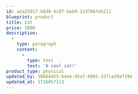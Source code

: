 ```yaml
---
id: a2a25017-b840-4c87-beb9-11d786feb211
blueprint: product
title: Cat
price: 2000
description:
  -
    type: paragraph
    content:
      -
        type: text
        text: 'A cool cat!'
product_type: physical
updated_by: 58664455-64ae-45a7-b901-337ca29af19e
updated_at: 1716057113
---
```

